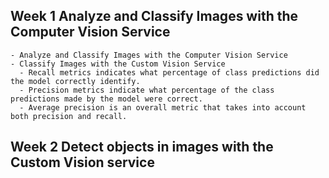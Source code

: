 ## Week 1 Analyze and Classify Images with the Computer Vision Service
    - Analyze and Classify Images with the Computer Vision Service
    - Classify Images with the Custom Vision Service
      - Recall metrics indicates what percentage of class predictions did the model correctly identify.
      - Precision metrics indicate what percentage of the class predictions made by the model were correct.
      - Average precision is an overall metric that takes into account both precision and recall.
## Week 2 Detect objects in images with the Custom Vision service